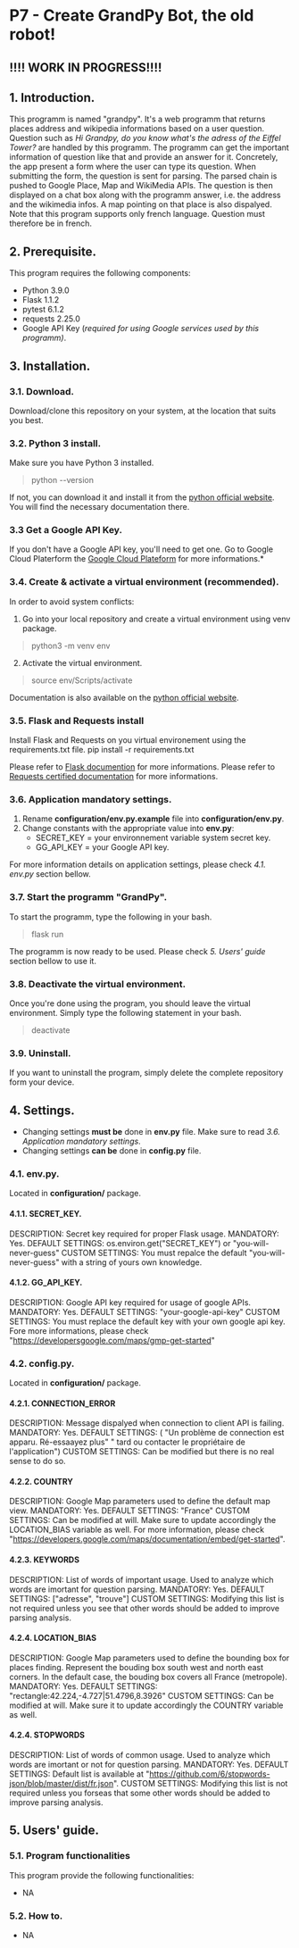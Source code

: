 # P7 - Create GrandPy Bot, the old robot!

## !!!! WORK IN PROGRESS!!!!

## 1. Introduction.

This programm is named "grandpy". It's a web programm that returns places address and wikipedia informations based on a user question. Question such as *Hi Grandpy, do you know what's the adress of the Eiffel Tower?* are handled by this programm. The programm can get the important information of question like that and provide an answer for it. 
Concretely, the app present a form where the user can type its question. When submitting the form, the question is sent for parsing. The parsed chain is pushed to Google Place, Map and WikiMedia APIs. The question is then displayed on a chat box along with the programm answer, i.e. the address and the wikimedia infos. A map pointing on that place is also dispalyed.  
Note that this program supports only french language. Question must therefore be in french.  


## 2. Prerequisite.
This program requires the following components:
* Python 3.9.0
* Flask 1.1.2
* pytest 6.1.2
* requests 2.25.0
* Google API Key (*required for using Google services used by this programm)*.


## 3. Installation.

### 3.1. Download.
Download/clone this repository on your system, at the location that suits you best.

### 3.2. Python 3 install.
Make sure you have Python 3 installed.
> python --version

If not, you can download it and install it from the [python official website](https://www.python.org/). You will find the necessary documentation there.

### 3.3 Get a Google API Key.
If you  don't have a Google API key, you'll need to get one. Go to Google Cloud Platerform the [Google Cloud Plateform](https://cloud.google.com/maps-platform/#get-started) for more informations.*


### 3.4. Create & activate a virtual environment (recommended).
In order to avoid system conflicts:

1. Go into your local repository and create a virtual environment using venv package.
> python3 -m venv env

2. Activate the virtual environment.
> source env/Scripts/activate

Documentation is also available on the [python official website](https://www.python.org/).

### 3.5. Flask and Requests install
Install Flask and Requests on you virtual environement using the requirements.txt file.
    pip install -r requirements.txt

Please refer to [Flask documention](https://flask.palletsprojects.com/en/1.1.x/) for more informations.
Please refer to [Requests certified documentation](https://requests.readthedocs.io/en/master/) for more informations.

### 3.6. Application mandatory settings.
1. Rename **configuration/env.py.example** file into **configuration/env.py**.
2. Change constants with the appropriate value into **env.py**:
    * SECRET_KEY = your environnement variable system secret key.
    * GG_API_KEY = your Google API key.

For more information details on application settings, please check *4.1. env.py* section bellow.

### 3.7. Start the programm "GrandPy".
To start the programm, type the following in your bash.
> flask run

The programm is now ready to be used. Please check *5. Users' guide* section bellow to use it.

### 3.8. Deactivate the virtual environment.
Once you're done using the program, you should leave the virtual environment. Simply type the following statement in your bash.
> deactivate

### 3.9. Uninstall.
If you want to uninstall the program, simply delete the complete repository form your device.

## 4. Settings.

* Changing settings **must be** done in **env.py** file. Make sure to read *3.6. Application mandatory settings*.
* Changing settings **can be** done in **config.py** file.

### 4.1. env.py.
Located in **configuration/** package.

#### 4.1.1. SECRET_KEY.
DESCRIPTION: Secret key required for proper Flask usage.
MANDATORY: Yes.
DEFAULT SETTINGS: os.environ.get("SECRET_KEY") or "you-will-never-guess"
CUSTOM SETTINGS: You must repalce the default "you-will-never-guess"
with a string of yours own knowledge.

#### 4.1.2. GG_API_KEY.
DESCRIPTION: Google API key required for usage of google APIs.
MANDATORY: Yes.
DEFAULT SETTINGS: "your-google-api-key"
CUSTOM SETTINGS: You must replace the default key with your own google api key. Fore more informations, please check "https://developersgoogle.com/maps/gmp-get-started"


### 4.2. config.py.
Located in **configuration/** package.

#### 4.2.1. CONNECTION_ERROR
DESCRIPTION: Message dispalyed when connection to client API is failing.
MANDATORY: Yes.
DEFAULT SETTINGS: (
               "Un problème de connection est apparu. Ré-essaayez plus"
               " tard ou contacter le propriétaire de l'application")
CUSTOM SETTINGS: Can be modified but there is no real sense to do so.

#### 4.2.2. COUNTRY
DESCRIPTION: Google Map parameters used to define the default map view.
MANDATORY: Yes.
DEFAULT SETTINGS: "France"
CUSTOM SETTINGS: Can be modified at will. Make sure to update accordingly the LOCATION_BIAS variable as well. For more information, please check "https://developers.google.com/maps/documentation/embed/get-started".

#### 4.2.3. KEYWORDS
DESCRIPTION: List of words of important usage. Used to analyze which words are imortant for question parsing.
MANDATORY: Yes.
DEFAULT SETTINGS: ["adresse", "trouve"]
CUSTOM SETTINGS: Modifying this list is not required unless you see that other words should be added to improve parsing analysis.

#### 4.2.4. LOCATION_BIAS
DESCRIPTION: Google Map parameters used to define the bounding box for places finding. Represent the bouding box south west and north east corners. In the default case, the bouding box covers all France (metropole).
MANDATORY: Yes.
DEFAULT SETTINGS: "rectangle:42.224,-4.727|51.4796,8.3926"
CUSTOM SETTINGS: Can be modified at will. Make sure it to update accordingly the COUNTRY variable as well.

#### 4.2.4. STOPWORDS
DESCRIPTION: List of words of common usage. Used
to analyze which words are imortant or not
for question parsing.
MANDATORY: Yes.
DEFAULT SETTINGS: Default list is available at "https://github.com/6/stopwords-json/blob/master/dist/fr.json".
CUSTOM SETTINGS: Modifying this list is not required unless you forseas that some other words should be added to improve parsing analysis.

## 5. Users' guide.

### 5.1. Program functionalities
This program provide the following functionalities:
* NA

### 5.2. How to.
* NA
